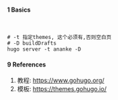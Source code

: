 





#### 1 Basics



```shell


# -t 指定themes, 这个必须有,否则空白页
# -D buildDrafts
hugo server -t ananke -D 

```







#### 9 References

1. 教程: https://www.gohugo.org/
2. 模板: https://themes.gohugo.io/